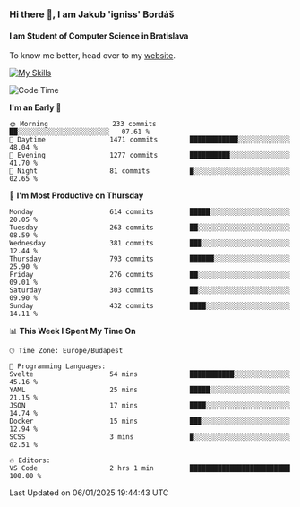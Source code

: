 ### Hi there 👋, I am Jakub 'igniss' Bordáš

#### I am Student of Computer Science in Bratislava
To know me better, head over to my [website](https://bordas.sk).

[![My Skills](https://skillicons.dev/icons?i=js,html,css,figma,svelte,java,kotlin,python,postgresql,typescript,nest,nodejs)](https://bordas.sk)


<!--START_SECTION:waka-->
![Code Time](http://img.shields.io/badge/Code%20Time-1%2C614%20hrs%2035%20mins-blue)

**I'm an Early 🐤** 

```text
🌞 Morning                233 commits         ██░░░░░░░░░░░░░░░░░░░░░░░   07.61 % 
🌆 Daytime                1471 commits        ████████████░░░░░░░░░░░░░   48.04 % 
🌃 Evening                1277 commits        ██████████░░░░░░░░░░░░░░░   41.70 % 
🌙 Night                  81 commits          █░░░░░░░░░░░░░░░░░░░░░░░░   02.65 % 
```
📅 **I'm Most Productive on Thursday** 

```text
Monday                   614 commits         █████░░░░░░░░░░░░░░░░░░░░   20.05 % 
Tuesday                  263 commits         ██░░░░░░░░░░░░░░░░░░░░░░░   08.59 % 
Wednesday                381 commits         ███░░░░░░░░░░░░░░░░░░░░░░   12.44 % 
Thursday                 793 commits         ██████░░░░░░░░░░░░░░░░░░░   25.90 % 
Friday                   276 commits         ██░░░░░░░░░░░░░░░░░░░░░░░   09.01 % 
Saturday                 303 commits         ██░░░░░░░░░░░░░░░░░░░░░░░   09.90 % 
Sunday                   432 commits         ████░░░░░░░░░░░░░░░░░░░░░   14.11 % 
```


📊 **This Week I Spent My Time On** 

```text
🕑︎ Time Zone: Europe/Budapest

💬 Programming Languages: 
Svelte                   54 mins             ███████████░░░░░░░░░░░░░░   45.16 % 
YAML                     25 mins             █████░░░░░░░░░░░░░░░░░░░░   21.15 % 
JSON                     17 mins             ████░░░░░░░░░░░░░░░░░░░░░   14.74 % 
Docker                   15 mins             ███░░░░░░░░░░░░░░░░░░░░░░   12.94 % 
SCSS                     3 mins              █░░░░░░░░░░░░░░░░░░░░░░░░   02.51 % 

🔥 Editors: 
VS Code                  2 hrs 1 min         █████████████████████████   100.00 % 
```


 Last Updated on 06/01/2025 19:44:43 UTC
<!--END_SECTION:waka-->
